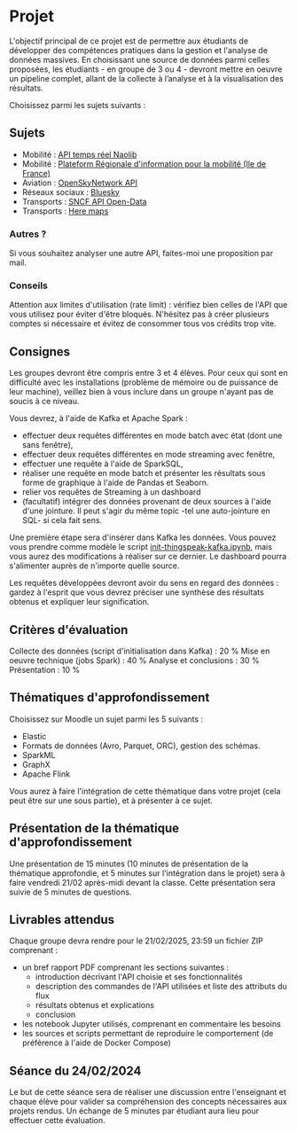 # Projet

L'objectif principal de ce projet est de permettre aux étudiants de développer des compétences pratiques dans la gestion et l'analyse de données massives. En choisissant une source de données parmi celles proposées, les étudiants - en groupe de 3 ou 4 - devront mettre en oeuvre un pipeline complet, allant de la collecte à l’analyse et à la visualisation des résultats.

Choisissez parmi les sujets suivants :

## Sujets

- Mobilité : [API temps réel Naolib](https://data.nantesmetropole.fr/explore/dataset/244400404_api-temps-reel-tan/information/)
- Mobilité : [Plateform Régionale d'information pour la mobilité (Ile de France) ](https://prim.iledefrance-mobilites.fr/fr)
- Aviation : [OpenSkyNetwork API](https://openskynetwork.github.io/opensky-api/index.html)
- Réseaux sociaux : [Bluesky]([https://docs.bsky.app/docs/category/http-reference])
- Transports : [SNCF API Open-Data](https://numerique.sncf.com/startup/api/)
- Transports : [Here maps](https://developer.here.com/develop/rest-apis)

### Autres ?

Si vous souhaitez analyser une autre API, faites-moi une proposition par mail.

### Conseils

Attention aux limites d'utilisation (rate limit) : vérifiez bien celles de l'API que vous utilisez pour éviter d'être bloqués. N'hésitez pas à créer plusieurs comptes si nécessaire et évitez de consommer tous vos crédits trop vite.

## Consignes

Les groupes devront être compris entre 3 et 4 élèves. Pour ceux qui sont en difficulté avec les installations (problème de mémoire ou de puissance de leur machine), veillez bien à vous inclure dans un groupe n'ayant pas de soucis à ce niveau.

Vous devrez, à l'aide de Kafka et Apache Spark :
- effectuer deux requêtes différentes en mode batch avec état (dont une sans fenêtre), 
- effectuer deux requêtes différentes en mode streaming avec fenêtre, 
- effectuer une requête à l'aide de SparkSQL,
- réaliser une requête en mode batch et présenter les résultats sous forme de graphique à l'aide de Pandas et Seaborn.
- relier vos requêtes de Streaming à un dashboard
- (facultatif) intégrer des données provenant de deux sources à l'aide d'une jointure. Il peut s'agir du même topic -tel une auto-jointure en SQL- si cela fait sens.
 
Une première étape sera d'insérer dans Kafka les données. Vous pouvez vous prendre comme modèle le script [init-thingspeak-kafka.ipynb](init-thingspeak-kafka.ipynb), mais vous aurez des modifications à réaliser sur ce dernier.
Le dashboard pourra s'alimenter auprès de n'importe quelle source.

Les requêtes développées devront avoir du sens en regard des données : gardez à l'esprit que vous devrez préciser une synthèse des résultats obtenus et expliquer leur signification.

## Critères d'évaluation 

Collecte des données (script d'initialisation dans Kafka) : 20 %
Mise en oeuvre technique (jobs Spark) : 40 %
Analyse et conclusions : 30 %
Présentation : 10 %

## Thématiques d'approfondissement

Choisissez sur Moodle un sujet parmi les 5 suivants :
- Elastic 
- Formats de données (Avro, Parquet, ORC), gestion des schémas.
- SparkML 
- GraphX 
- Apache Flink

Vous aurez à faire l'intégration de cette thématique dans votre projet (cela peut être sur une sous partie), et à présenter à ce sujet.

## Présentation de la thématique d'approfondissement

Une présentation de 15 minutes (10 minutes de présentation de la thématique approfondie, et 5 minutes sur l'intégration dans le projet) sera à faire vendredi 21/02 après-midi devant la classe. Cette présentation sera suivie de 5 minutes de questions.

## Livrables attendus

Chaque groupe devra rendre pour le 21/02/2025, 23:59 un fichier ZIP comprenant :
- un bref rapport PDF comprenant les sections suivantes :
    - introduction décrivant l'API choisie et ses fonctionnalités
    - description des commandes de l'API utilisées et liste des attributs du flux
    - résultats obtenus et explications
    - conclusion
- les notebook Jupyter utilisés, comprenant en commentaire les besoins
- les sources et scripts permettant de reproduire le comportement (de préférence à l'aide de Docker Compose)

## Séance du 24/02/2024

Le but de cette séance sera de réaliser une discussion entre l'enseignant et chaque élève pour valider sa compréhension des concepts nécessaires aux projets rendus. Un échange de 5 minutes par étudiant aura lieu pour effectuer cette évaluation.

